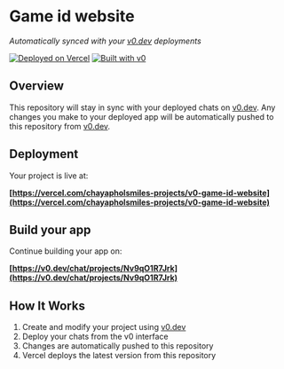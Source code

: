 # Game id website

*Automatically synced with your [v0.dev](https://v0.dev) deployments*

[![Deployed on Vercel](https://img.shields.io/badge/Deployed%20on-Vercel-black?style=for-the-badge&logo=vercel)](https://vercel.com/chayapholsmiles-projects/v0-game-id-website)
[![Built with v0](https://img.shields.io/badge/Built%20with-v0.dev-black?style=for-the-badge)](https://v0.dev/chat/projects/Nv9qO1R7Jrk)

## Overview

This repository will stay in sync with your deployed chats on [v0.dev](https://v0.dev).
Any changes you make to your deployed app will be automatically pushed to this repository from [v0.dev](https://v0.dev).

## Deployment

Your project is live at:

**[https://vercel.com/chayapholsmiles-projects/v0-game-id-website](https://vercel.com/chayapholsmiles-projects/v0-game-id-website)**

## Build your app

Continue building your app on:

**[https://v0.dev/chat/projects/Nv9qO1R7Jrk](https://v0.dev/chat/projects/Nv9qO1R7Jrk)**

## How It Works

1. Create and modify your project using [v0.dev](https://v0.dev)
2. Deploy your chats from the v0 interface
3. Changes are automatically pushed to this repository
4. Vercel deploys the latest version from this repository